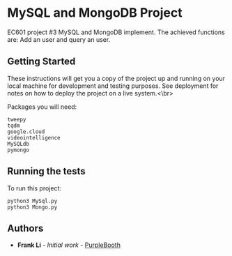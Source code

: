 # MySQL and MongoDB Project

EC601 project #3 MySQL and MongoDB implement. The achieved functions are: Add an user and query an user.

## Getting Started

These instructions will get you a copy of the project up and running on your local machine for development and testing purposes. See deployment for notes on how to deploy the project on a live system.<\br>

Packages you will need:

    tweepy
    tqdm
    google.cloud
    videointelligence
    MySQLdb
    pymongo

## Running the tests
To run this project:	

    python3 MySql.py
    python3 Mongo.py

## Authors

* **Frank Li** - *Initial work* - [PurpleBooth](https://github.com/FrankLiOnLine)

